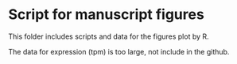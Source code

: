 # Script for manuscript figures


This folder includes scripts and data for the figures plot by R.

The data for expression (tpm) is too large, not include in the github.

